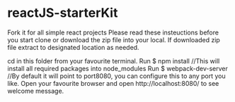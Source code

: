 # reactJS-starterKit
Fork it for all simple react projects
Please read these insteuctions before you start
clone or download the zip file into your local.
If downloaded zip file extract to designated location as needed.

cd in this folder from your favourite terminal.
Run $ npm install
    //This will install all required packages into node_modules
Run $ webpack-dev-server
    //By default it will point to port8080, you can configure this to any port you like.
Open your favourite browser and open http://localhost:8080/ to see welcome message.
